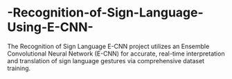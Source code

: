 # -Recognition-of-Sign-Language-Using-E-CNN-
The Recognition of Sign Language E-CNN project utilizes an Ensemble Convolutional Neural Network (E-CNN) for accurate, real-time interpretation and translation of sign language gestures via comprehensive dataset training.
